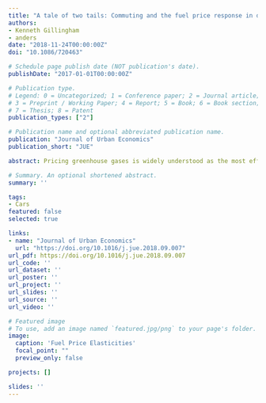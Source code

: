 ```yaml
---
title: "A tale of two tails: Commuting and the fuel price response in driving"
authors:
- Kenneth Gillingham 
- anders
date: "2018-11-24T00:00:00Z"
doi: "10.1086/720463"

# Schedule page publish date (NOT publication's date).
publishDate: "2017-01-01T00:00:00Z"

# Publication type.
# Legend: 0 = Uncategorized; 1 = Conference paper; 2 = Journal article;
# 3 = Preprint / Working Paper; 4 = Report; 5 = Book; 6 = Book section;
# 7 = Thesis; 8 = Patent
publication_types: ["2"]

# Publication name and optional abbreviated publication name.
publication: "Journal of Urban Economics"
publication_short: "JUE"

abstract: Pricing greenhouse gases is widely understood as the most efficient approach for mitigating climate change, yet distributional effects hamper political acceptance. These distributional effects are especially important in transport, the fastest growing sector for greenhouse gas emissions. Using rich data covering the entire population of vehicles and households in Denmark, this study uncovers an important feature of driving demand; two groups of much more responsive households in the lower and upper tails of the work distance distribution. We further estimate the causal effect of public transport--a critical determinant of the upper tail--and show how public transport access can both reconcile differences in fuel price elasticities between the United States and Europe, and considerably influence the distributional effects of fuel pricing.

# Summary. An optional shortened abstract.
summary: ''

tags:
- Cars
featured: false
selected: true 

links:
- name: "Journal of Urban Economics"
  url: "https://doi.org/10.1016/j.jue.2018.09.007"
url_pdf: https://doi.org/10.1016/j.jue.2018.09.007
url_code: ''
url_dataset: ''
url_poster: ''
url_project: ''
url_slides: ''
url_source: ''
url_video: ''

# Featured image
# To use, add an image named `featured.jpg/png` to your page's folder. 
image:
  caption: 'Fuel Price Elasticities'
  focal_point: ""
  preview_only: false

projects: []

slides: ''
---
```




